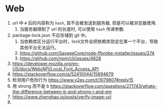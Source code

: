 # Web

1. url 中 `#` 后的内容称为 `hash`, 其不会被发送到服务器, 但是可以被浏览器使用.
   1. 当服务器限制了 url 的长度时, 可以使用 `hash` 传递参数.
2. package-lock.json 不应存储到 git 中。
	1. 当依赖库区分运行平台时，lock文件会把依赖库锁定在某一个平台，导致其他平台无法运行。
	2. https://github.com/SavageCore/node-ffprobe-installer/issues/274
	3. https://github.com/npm/cli/issues/4828
3. https://developer.mozilla.org/en-US/docs/Web/API/Local_Font_Access_API
4. https://stackoverflow.com/a/52410044/15694679
5. 检测用户危险行为 https://www.v2ex.com/t/1079807#reply15
6. 用 strong 而不是 b https://stackoverflow.com/questions/271743/whats-the-difference-between-b-and-strong-i-and-em
7. https://www.zhenghao.io/posts/verify-image-url
8. 